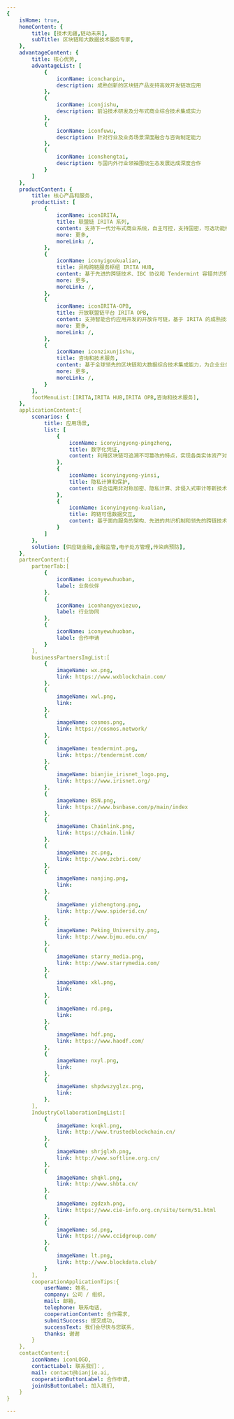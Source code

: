 ```yaml
---
{
    isHome: true,
    homeContent: {
        title: [技术无疆,链动未来],
        subTitle: 区块链和大数据技术服务专家,
    },
    advantageContent: {
        title: 核心优势,
        advantageList: [
            {
                iconName: iconchanpin,
                description: 成熟创新的区块链产品支持高效开发链改应用
            },
            {
                iconName: iconjishu,
                description: 前沿技术研发及分布式商业综合技术集成实力
            },
            {
                iconName: iconfuwu,
                description: 针对行业及业务场景深度融合与咨询制定能力
            },
            {
                iconName: iconshengtai,
                description: 与国内外行业领袖围绕生态发展达成深度合作
            }
        ]
    },
    productContent: {
        title: 核心产品和服务,
        productList: [
            {
                iconName: iconIRITA,
                title: 联盟链 IRITA 系列,
                content: 支持下一代分布式商业系统，自主可控，支持国密，可选功能模块化配置，为企业和组织快速实现联盟链搭建和部署，支持与链外原有IT系统和应用实现跨链集成。,
                more: 更多,
                moreLink: /,
            },
            {
                iconName: iconyigoukualian,
                title: 异构跨链服务枢纽 IRITA HUB,
                content: 基于先进的跨链技术、IBC 协议和 Tendermint 容错共识机制，支持联盟链、公链和链外企业传统系统间的可信计算调用及数据交互，支持跨链资产交换/转移、跨链数据共享和跨链服务调用。,
                more: 更多,
                moreLink: /,
            },
            {
                iconName: iconIRITA-OPB,
                title: 开放联盟链平台 IRITA OPB,
                content: 支持智能合约应用开发的开放许可链，基于 IRITA 的成熟技术框架，联合联盟伙伴提供低成本分布式账本服务，提供安全丰富的区块链功能和接口，使中小企业不必搭建联盟链即可快捷开发、部署或迁移区块链应用。,
                more: 更多,
                moreLink: /,
            },
            {
                iconName: iconzixunjishu,
                title: 咨询和技术服务,
                content: 基于全球领先的区块链和大数据综合技术集成能力，为企业业务场景制定定制化解决方案和技术实施。,
                more: 更多,
                moreLink: /,
            }
        ],
        footMenuList:[IRITA,IRITA HUB,IRITA OPB,咨询和技术服务],
    },
    applicationContent:{
        scenarios: {
            title: 应用场景,
            list: [
                {
                    iconName: iconyingyong-pingzheng,
                    title: 数字化凭证,
                    content: 利用区块链可追溯不可篡改的特点，实现各类实体资产对应的数字化存证，以及数字化资产的交易存证，进一步支撑资产的交易和流转，价值的流通，满足资产证券化、审计监管、共享经济、股权激励等多种场景的应用。,
                },
                {
                    iconName: iconyingyong-yinsi,
                    title: 隐私计算和保护,
                    content: 综合运用非对称加密、隐私计算、非侵入式审计等新技术手段，实现多方参与下数据的加密授权共享机制，促进多方互信协作，全程可追溯、可审计、可监管。数据所有方自主可控的信息分享机制，必要信息先加密后分享、数据需求方先授权后解密，无需数据搬家，解决数据共享与隐私间的矛盾。,
                },
                {
                    iconName: iconyingyong-kualian,
                    title: 跨链可信数据交互,
                    content: 基于面向服务的架构、先进的共识机制和领先的跨链技术，高效支持异构区块链或链上链下的互操作，让复杂的商业逻辑保留在原有系统执行，通过 iService 高效地调用其他区块链或传统应用系统的数据和计算服务。,
                }
            ]
        },
        solution: [供应链金融,金融监管,电子处方管理,传染病预防],
    },
    partnerContent:{
        partnerTab:[
            {
                iconName: iconyewuhuoban,
                label: 业务伙伴
            },
            {
                iconName: iconhangyexiezuo,
                label: 行业协同
            },
            {
                iconName: iconyewuhuoban,
                label: 合作申请
            }
        ],
        businessPartnersImgList:[
            {
                imageName: wx.png,
                link: https://www.wxblockchain.com/  
            },
            {
                imageName: xwl.png,
                link: 
            },
            {
                imageName: cosmos.png,
                link: https://cosmos.network/
            },
            {
                imageName: tendermint.png,
                link: https://tendermint.com/
            },
            {
                imageName: bianjie_irisnet_logo.png,
                link: https://www.irisnet.org/
            },
            {
                imageName: BSN.png,
                link: https://www.bsnbase.com/p/main/index
            },
            {
                imageName: Chainlink.png,
                link: https://chain.link/
            },
            {
                imageName: zc.png,
                link: http://www.zcbri.com/
            },
            {
                imageName: nanjing.png,
                link: 
            },
            {
                imageName: yizhengtong.png,
                link: http://www.spiderid.cn/
            },
            {
                imageName: Peking_University.png,
                link: http://www.bjmu.edu.cn/
            },
            {
                imageName: starry_media.png,
                link: http://www.starrymedia.com/
            },
            {
                imageName: xkl.png,
                link: 
            },
            {
                imageName: rd.png,
                link: 
            },
            {
                imageName: hdf.png,
                link: https://www.haodf.com/
            },
            {
                imageName: nxyl.png,
                link: 
            },
            {
                imageName: shpdwszyglzx.png,
                link: 
            },
        ],
        IndustryCollaborationImgList:[
            {
                imageName: kxqkl.png,
                link: http://www.trustedblockchain.cn/
            },
            {
                imageName: shrjglxh.png,
                link: http://www.softline.org.cn/
            },
            {
                imageName: shqkl.png,
                link: http://www.shbta.cn/
            },
            {
                imageName: zgdzxh.png,
                link: https://www.cie-info.org.cn/site/term/51.html
            },
            {
                imageName: sd.png,
                link: https://www.ccidgroup.com/
            },
            {
                imageName: lt.png,
                link: http://www.blockdata.club/
            }
        ],
        cooperationApplicationTips:{
            userName: 姓名,
            company: 公司 / 组织,
            mail: 邮箱,
            telephone: 联系电话,
            cooperationContent: 合作需求,
            submitSuccess: 提交成功,
            successText: 我们会尽快与您联系,
            thanks: 谢谢
        }
    },
    contactContent:{
        iconName: iconLOGO,
        contactLabel: 联系我们：,
        mail: contact@bianjie.ai,
        cooperationButtonLabel: 合作申请,
        joinUsButtonLabel: 加入我们,
    }
}

---
```


